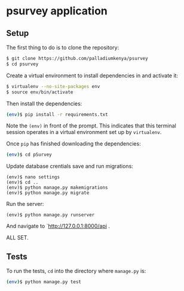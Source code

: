 # psurvey application

## Setup

The first thing to do is to clone the repository:

```sh
$ git clone https://github.com/palladiumkenya/psurvey
$ cd psurvey
```

Create a virtual environment to install dependencies in and activate it:

```sh
$ virtualenv --no-site-packages env
$ source env/bin/activate
```

Then install the dependencies:

```sh
(env)$ pip install -r requirements.txt
```
Note the `(env)` in front of the prompt. This indicates that this terminal
session operates in a virtual environment set up by `virtualenv`.

Once `pip` has finished downloading the dependencies:
```sh
(env)$ cd pSurvey
```

Update database crentials save and run migrations:
```
(env)$ nano settings
(env)$ cd ..
(env)$ python manage.py makemigrations
(env)$ python manage.py migrate
```

Run the server:
```
(env)$ python manage.py runserver
```
And navigate to `http://127.0.0.1:8000/api .

ALL SET.

## Tests

To run the tests, `cd` into the directory where `manage.py` is:
```sh
(env)$ python manage.py test
```
